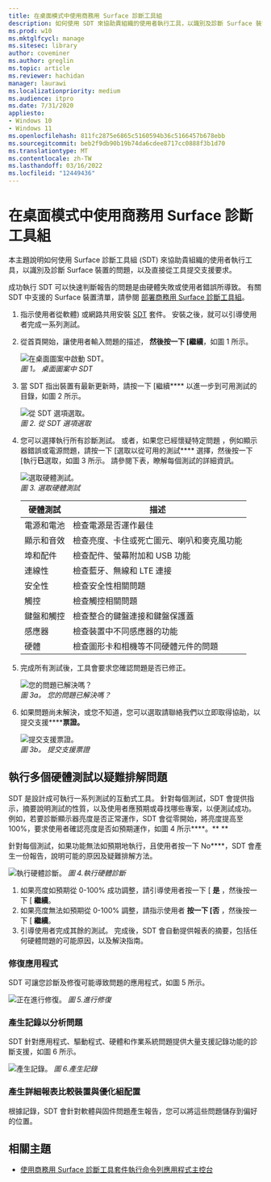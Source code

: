 ```yaml
---
title: 在桌面模式中使用商務用 Surface 診斷工具組
description: 如何使用 SDT 來協助貴組織的使用者執行工具，以識別及診斷 Surface 裝置的問題，以及直接從工具提交支援要求。
ms.prod: w10
ms.mktglfcycl: manage
ms.sitesec: library
author: coveminer
ms.author: greglin
ms.topic: article
ms.reviewer: hachidan
manager: laurawi
ms.localizationpriority: medium
ms.audience: itpro
ms.date: 7/31/2020
appliesto:
- Windows 10
- Windows 11
ms.openlocfilehash: 811fc2875e6865c5160594b36c5166457b678ebb
ms.sourcegitcommit: beb2f9db90b19b74da6cdee8717cc0888f3b1d70
ms.translationtype: MT
ms.contentlocale: zh-TW
ms.lasthandoff: 03/16/2022
ms.locfileid: "12449436"
---
```

# <a name="use-surface-diagnostic-toolkit-for-business-in-desktop-mode"></a>在桌面模式中使用商務用 Surface 診斷工具組

本主題說明如何使用 Surface 診斷工具組 (SDT) 來協助貴組織的使用者執行工具，以識別及診斷 Surface 裝置的問題，以及直接從工具提交支援要求。 

成功執行 SDT 可以快速判斷報告的問題是由硬體失敗或使用者錯誤所導致。 有關 SDT 中支援的 Surface 裝置清單，請參閱 [部署商務用 Surface 診斷工具組](surface-diagnostic-toolkit-business.md)。


1. 指示使用者從軟體) 或網路共用安裝 [SDT](surface-diagnostic-toolkit-business.md#preparing-the-sdt-package-for-distribution) 套件。 安裝之後，就可以引導使用者完成一系列測試。 

2. 從首頁開始，讓使用者輸入問題的描述， **然後按一下 [繼續**，如圖 1 所示。

    ![在桌面圖案中啟動 SDT。](images/sdt-desk-1.png)<br/>
    *圖 1。 桌面圖案中 SDT*

3. 當 SDT 指出裝置有最新更新時，請按一下 [繼續**** 以進一步到可用測試的目錄，如圖 2 所示。

    ![從 SDT 選項選取。](images/sdt1.png)<br/>
    *圖 2. 從 SDT 選項選取*

4. 您可以選擇執行所有診斷測試。 或者，如果您已經懷疑特定問題 ，例如顯示器錯誤或電源問題，請按一下 [選取以從可用的測試**** 選擇，然後按一下 [執行**已**選取，如圖 3 所示。 請參閱下表，瞭解每個測試的詳細資訊。 

    ![選取硬體測試。](images/sdt2.png)<br/>
    *圖 3. 選取硬體測試*

    硬體測試 | 描述
    --- | ---
    電源和電池 |  檢查電源是否運作最佳
    顯示和音效   | 檢查亮度、卡住或死亡圖元、喇叭和麥克風功能
    埠和配件   | 檢查配件、螢幕附加和 USB 功能
    連線性 |  檢查藍牙、無線和 LTE 連接
    安全性    | 檢查安全性相關問題
    觸控   | 檢查觸控相關問題
    鍵盤和觸控 |    檢查整合的鍵盤連接和鍵盤保護蓋
    感應器 | 檢查裝置中不同感應器的功能
    硬體 |  檢查圖形卡和相機等不同硬體元件的問題

5. 完成所有測試後，工具會要求您確認問題是否已修正。 

    ![您的問題已解決嗎？](images/sdt3.png)<br/>
    *圖 3a。 您的問題已解決嗎？*

6. 如果問題尚未解決，或您不知道，您可以選取請聯絡我們以立即取得協助，以提交支援******票證。**
 
    ![提交支援票證。](images/sdt4.png)<br/>
    *圖 3b。 提交支援票證*

<span id="multiple" />

## <a name="running-multiple-hardware-tests-to-troubleshoot-issues"></a>執行多個硬體測試以疑難排解問題

SDT 是設計成可執行一系列測試的互動式工具。 針對每個測試，SDT 會提供指示，摘要說明測試的性質，以及使用者應預期或尋找哪些專案，以便測試成功。 例如，若要診斷顯示器亮度是否正常運作，SDT 會從零開始，將亮度提高至 100%，要求使用者確認亮度是否如預期運作，如圖 4 所示****。** ** 

針對每個測試，如果功能無法如預期地執行，且使用者按一下 No****，SDT 會產生一份報告，說明可能的原因及疑難排解方法。 

![執行硬體診斷。 ](images/sdt-desk-4.png)
*圖 4.執行硬體診斷*

1. 如果亮度如預期從 0-100% 成功調整，請引導使用者按一下 [ **是** ，然後按一下 [ **繼續**。 
2. 如果亮度無法如預期從 0-100% 調整，請指示使用者 **按一下 [否** ，然後按一下 [ **繼續**。 
3. 引導使用者完成其餘的測試。 完成後，SDT 會自動提供報表的摘要，包括任何硬體問題的可能原因，以及解決指南。


### <a name="repairing-applications"></a>修復應用程式

SDT 可讓您診斷及修復可能導致問題的應用程式，如圖 5 所示。

![正在進行修復。 ](images/sdt-desk-5.png)
*圖 5.進行修復*
<span id="logs" />

### <a name="generating-logs-for-analyzing-issues"></a>產生記錄以分析問題 

SDT 針對應用程式、驅動程式、硬體和作業系統問題提供大量支援記錄功能的診斷支援，如圖 6 所示。

![產生記錄。 ](images/sdt-desk-6.png)
*圖 6.產生記錄*

<span id="detailed-report" />

### <a name="generating-detailed-report-comparing-device-vs-optimal-configuration"></a>產生詳細報表比較裝置與優化組配置

根據記錄，SDT 會針對軟體與固件問題產生報告，您可以將這些問題儲存到偏好的位置。

## <a name="related-topics"></a>相關主題

- [使用商務用 Surface 診斷工具套件執行命令列應用程式主控台](surface-diagnostic-toolkit-command-line.md)
